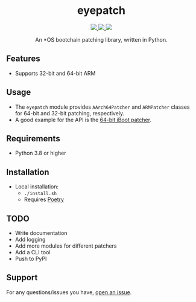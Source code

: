 <h1 align="center">
eyepatch
</h1>
<p align="center">
  <a href="https://github.com/m1stadev/eyepatch/blob/master/LICENSE">
    <image src="https://img.shields.io/github/license/m1stadev/eyepatch">
  </a>
  <a href="https://github.com/m1stadev/eyepatch/stargazers">
    <image src="https://img.shields.io/github/stars/m1stadev/eyepatch">
  </a>
  <a href="https://github.com/m1stadev/eyepatch">
    <image src="https://tokei.rs/b1/github/m1stadev/eyepatch?category=code&lang=python&style=flat">
  </a>
    <br>
</p>

<p align="center">
An *OS bootchain patching library, written in Python.</a>
</p>

## Features
- Supports 32-bit and 64-bit ARM

## Usage
- The `eyepatch` module provides `AArch64Patcher` and `ARMPatcher` classes for 64-bit and 32-bit patching, respectively.
- A good example for the API is the [64-bit iBoot patcher](https://github.com/m1stadev/eyepatch/tree/master/iboot).

## Requirements
- Python 3.8 or higher

## Installation
- Local installation:
    - `./install.sh`
    - Requires [Poetry](https://python-poetry.org)

## TODO
- Write documentation
- Add logging
- Add more modules for different patchers
- Add a CLI tool
- Push to PyPI

## Support

For any questions/issues you have, [open an issue](https://github.com/m1stadev/eyepatch/issues).
